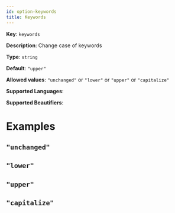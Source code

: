 ```yaml
---
id: option-keywords
title: Keywords
---
```

**Key**: `keywords`

**Description**: Change case of keywords

**Type**: `string`

**Default**: `"upper"`

**Allowed values**: `"unchanged"` or `"lower"` or `"upper"` or `"capitalize"`

**Supported Languages**: 

**Supported Beautifiers**: 

# Examples
## `"unchanged"`
## `"lower"`
## `"upper"`
## `"capitalize"`